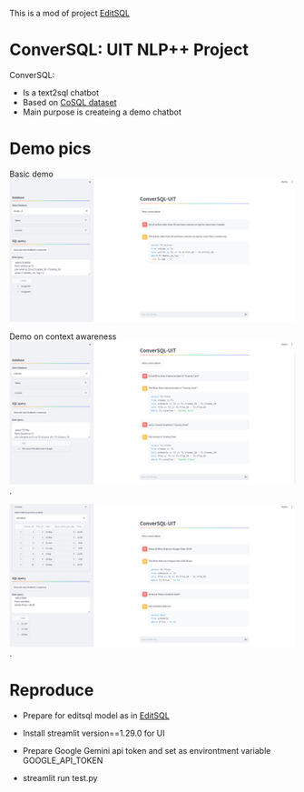 This is a mod of project [EditSQL](https://github.com/ryanzhumich/editsql)

# ConverSQL: UIT NLP++ Project
ConverSQL:
- Is a text2sql chatbot
- Based on [CoSQL dataset](https://yale-lily.github.io/cosql)
- Main purpose is createing a demo chatbot

# Demo pics

Basic demo
![basic demo](/assets/demo2.png "Basic demo")

Demo on context awareness
![context demo](/assets/demo1.png "Demo on context awareness").

![context demo](/assets/demo3.png "Demo on context awareness ++").

# Reproduce

- Prepare for editsql model as in [EditSQL](https://github.com/ryanzhumich/editsql)

- Install streamlit version==1.29.0 for UI

- Prepare Google Gemini api token and set as environtment variable GOOGLE_API_TOKEN

- streamlit run test.py
